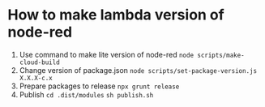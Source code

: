 # How to make lambda version of node-red

1. Use command to make lite version of node-red
`node scripts/make-cloud-build`
1. Change version of package.json
`node scripts/set-package-version.js X.X.X-c.x`
1. Prepare packages to release
`npx grunt release`
1. Publish
`cd .dist/modules`
`sh publish.sh`
